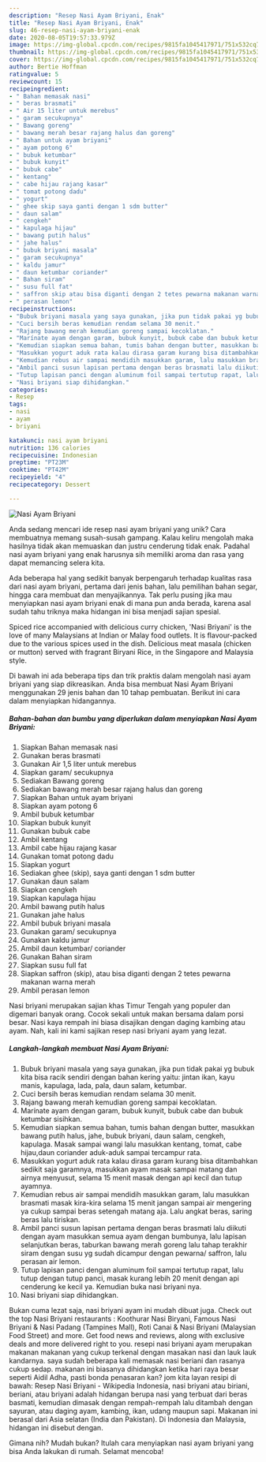 ```yaml
---
description: "Resep Nasi Ayam Briyani, Enak"
title: "Resep Nasi Ayam Briyani, Enak"
slug: 46-resep-nasi-ayam-briyani-enak
date: 2020-08-05T19:57:33.979Z
image: https://img-global.cpcdn.com/recipes/9815fa1045417971/751x532cq70/nasi-ayam-briyani-foto-resep-utama.jpg
thumbnail: https://img-global.cpcdn.com/recipes/9815fa1045417971/751x532cq70/nasi-ayam-briyani-foto-resep-utama.jpg
cover: https://img-global.cpcdn.com/recipes/9815fa1045417971/751x532cq70/nasi-ayam-briyani-foto-resep-utama.jpg
author: Bertie Hoffman
ratingvalue: 5
reviewcount: 15
recipeingredient:
- " Bahan memasak nasi"
- " beras brasmati"
- " Air 15 liter untuk merebus"
- " garam secukupnya"
- " Bawang goreng"
- " bawang merah besar rajang halus dan goreng"
- " Bahan untuk ayam briyani"
- " ayam potong 6"
- " bubuk ketumbar"
- " bubuk kunyit"
- " bubuk cabe"
- " kentang"
- " cabe hijau rajang kasar"
- " tomat potong dadu"
- " yogurt"
- " ghee skip saya ganti dengan 1 sdm butter"
- " daun salam"
- " cengkeh"
- " kapulaga hijau"
- " bawang putih halus"
- " jahe halus"
- " bubuk briyani masala"
- " garam secukupnya"
- " kaldu jamur"
- " daun ketumbar coriander"
- " Bahan siram"
- " susu full fat"
- " saffron skip atau bisa diganti dengan 2 tetes pewarna makanan warna merah"
- " perasan lemon"
recipeinstructions:
- "Bubuk briyani masala yang saya gunakan, jika pun tidak pakai yg bubuk kita bisa racik sendiri dengan bahan kering yaitu: jintan ikan, kayu manis, kapulaga, lada, pala, daun salam, ketumbar."
- "Cuci bersih beras kemudian rendam selama 30 menit."
- "Rajang bawang merah kemudian goreng sampai kecoklatan."
- "Marínate ayam dengan garam, bubuk kunyit, bubuk cabe dan bubuk ketumbar sisihkan."
- "Kemudian siapkan semua bahan, tumis bahan dengan butter, masukkan bawang putih halus, jahe, bubuk briyani, daun salam, cengkeh, kapulaga. Masak sampai wangi lalu masukkan kentang, tomat, cabe hijau,daun coriander aduk-aduk sampai tercampur rata."
- "Masukkan yogurt aduk rata kalau dirasa garam kurang bisa ditambahkan sedikit saja garamnya, masukkan ayam masak sampai matang dan airnya menyusut, selama 15 menit masak dengan api kecil dan tutup ayamnya."
- "Kemudian rebus air sampai mendidih masukkan garam, lalu masukkan brasmati masak kira-kira selama 15 menit jangan sampai air mengering ya cukup sampai beras setengah matang aja. Lalu angkat beras, saring beras lalu tiriskan."
- "Ambil panci susun lapisan pertama dengan beras brasmati lalu diikuti dengan ayam masukkan semua ayam dengan bumbunya, lalu lapisan selanjutkan beras, taburkan bawang merah goreng lalu tahap terakhir siram dengan susu yg sudah dicampur dengan pewarna/ saffron, lalu perasan air lemon."
- "Tutup lapisan panci dengan aluminum foil sampai tertutup rapat, lalu tutup dengan tutup panci, masak kurang lebih 20 menit dengan api cenderung ke kecil ya. Kemudian buka nasi briyani nya."
- "Nasi briyani siap dihidangkan."
categories:
- Resep
tags:
- nasi
- ayam
- briyani

katakunci: nasi ayam briyani 
nutrition: 136 calories
recipecuisine: Indonesian
preptime: "PT23M"
cooktime: "PT42M"
recipeyield: "4"
recipecategory: Dessert

---
```



![Nasi Ayam Briyani](https://img-global.cpcdn.com/recipes/9815fa1045417971/751x532cq70/nasi-ayam-briyani-foto-resep-utama.jpg)

Anda sedang mencari ide resep nasi ayam briyani yang unik? Cara membuatnya memang susah-susah gampang. Kalau keliru mengolah maka hasilnya tidak akan memuaskan dan justru cenderung tidak enak. Padahal nasi ayam briyani yang enak harusnya sih memiliki aroma dan rasa yang dapat memancing selera kita.

Ada beberapa hal yang sedikit banyak berpengaruh terhadap kualitas rasa dari nasi ayam briyani, pertama dari jenis bahan, lalu pemilihan bahan segar, hingga cara membuat dan menyajikannya. Tak perlu pusing jika mau menyiapkan nasi ayam briyani enak di mana pun anda berada, karena asal sudah tahu triknya maka hidangan ini bisa menjadi sajian spesial.

Spiced rice accompanied with delicious curry chicken, &#39;Nasi Briyani&#39; is the love of many Malaysians at Indian or Malay food outlets. It is flavour-packed due to the various spices used in the dish. Delicious meat masala (chicken or mutton) served with fragrant Biryani Rice, in the Singapore and Malaysia style.


Di bawah ini ada beberapa tips dan trik praktis dalam mengolah nasi ayam briyani yang siap dikreasikan. Anda bisa membuat Nasi Ayam Briyani menggunakan 29 jenis bahan dan 10 tahap pembuatan. Berikut ini cara dalam menyiapkan hidangannya.

<!--inarticleads1-->

##### Bahan-bahan dan bumbu yang diperlukan dalam menyiapkan Nasi Ayam Briyani:

1. Siapkan  Bahan memasak nasi
1. Gunakan  beras brasmati
1. Gunakan  Air 1,5 liter untuk merebus
1. Siapkan  garam/ secukupnya
1. Sediakan  Bawang goreng
1. Sediakan  bawang merah besar rajang halus dan goreng
1. Siapkan  Bahan untuk ayam briyani
1. Siapkan  ayam potong 6
1. Ambil  bubuk ketumbar
1. Siapkan  bubuk kunyit
1. Gunakan  bubuk cabe
1. Ambil  kentang
1. Ambil  cabe hijau rajang kasar
1. Gunakan  tomat potong dadu
1. Siapkan  yogurt
1. Sediakan  ghee (skip), saya ganti dengan 1 sdm butter
1. Gunakan  daun salam
1. Siapkan  cengkeh
1. Siapkan  kapulaga hijau
1. Ambil  bawang putih halus
1. Gunakan  jahe halus
1. Ambil  bubuk briyani masala
1. Gunakan  garam/ secukupnya
1. Gunakan  kaldu jamur
1. Ambil  daun ketumbar/ coriander
1. Gunakan  Bahan siram
1. Siapkan  susu full fat
1. Siapkan  saffron (skip), atau bisa diganti dengan 2 tetes pewarna makanan warna merah
1. Ambil  perasan lemon


Nasi briyani merupakan sajian khas Timur Tengah yang populer dan digemari banyak orang. Cocok sekali untuk makan bersama dalam porsi besar. Nasi kaya rempah ini biasa disajikan dengan daging kambing atau ayam. Nah, kali ini kami sajikan resep nasi briyani ayam yang lezat. 

<!--inarticleads2-->

##### Langkah-langkah membuat Nasi Ayam Briyani:

1. Bubuk briyani masala yang saya gunakan, jika pun tidak pakai yg bubuk kita bisa racik sendiri dengan bahan kering yaitu: jintan ikan, kayu manis, kapulaga, lada, pala, daun salam, ketumbar.
1. Cuci bersih beras kemudian rendam selama 30 menit.
1. Rajang bawang merah kemudian goreng sampai kecoklatan.
1. Marínate ayam dengan garam, bubuk kunyit, bubuk cabe dan bubuk ketumbar sisihkan.
1. Kemudian siapkan semua bahan, tumis bahan dengan butter, masukkan bawang putih halus, jahe, bubuk briyani, daun salam, cengkeh, kapulaga. Masak sampai wangi lalu masukkan kentang, tomat, cabe hijau,daun coriander aduk-aduk sampai tercampur rata.
1. Masukkan yogurt aduk rata kalau dirasa garam kurang bisa ditambahkan sedikit saja garamnya, masukkan ayam masak sampai matang dan airnya menyusut, selama 15 menit masak dengan api kecil dan tutup ayamnya.
1. Kemudian rebus air sampai mendidih masukkan garam, lalu masukkan brasmati masak kira-kira selama 15 menit jangan sampai air mengering ya cukup sampai beras setengah matang aja. Lalu angkat beras, saring beras lalu tiriskan.
1. Ambil panci susun lapisan pertama dengan beras brasmati lalu diikuti dengan ayam masukkan semua ayam dengan bumbunya, lalu lapisan selanjutkan beras, taburkan bawang merah goreng lalu tahap terakhir siram dengan susu yg sudah dicampur dengan pewarna/ saffron, lalu perasan air lemon.
1. Tutup lapisan panci dengan aluminum foil sampai tertutup rapat, lalu tutup dengan tutup panci, masak kurang lebih 20 menit dengan api cenderung ke kecil ya. Kemudian buka nasi briyani nya.
1. Nasi briyani siap dihidangkan.


Bukan cuma lezat saja, nasi briyani ayam ini mudah dibuat juga. Check out the top Nasi Briyani restaurants : Koothurar Nasi Biryani, Famous Nasi Briyani &amp; Nasi Padang (Tampines Mall), Roti Canai &amp; Nasi Briyani (Malaysian Food Street) and more. Get food news and reviews, along with exclusive deals and more delivered right to you. resepi nasi briyani ayam merupakan makanan makanan yang cukup terkenal dengan masakan nasi dan lauk lauk kandarnya. saya sudah beberapa kali memasak nasi beriani dan rasanya cukup sedap. makanan ini biasanya dihidangkan ketika hari raya besar seperti Aidil Adha, pasti bonda penasaran kan? jom kita layan resipi di bawah: Resep Nasi Briyani - Wikipedia Indonesia, nasi briyani atau biriani, beriani, atau briyani adalah hidangan berupa nasi yang terbuat dari beras basmati, kemudian dimasak dengan rempah-rempah lalu ditambah dengan sayuran, atau daging ayam, kambing, ikan, udang maupun sapi. Makanan ini berasal dari Asia selatan (India dan Pakistan). Di Indonesia dan Malaysia, hidangan ini disebut dengan. 

Gimana nih? Mudah bukan? Itulah cara menyiapkan nasi ayam briyani yang bisa Anda lakukan di rumah. Selamat mencoba!
